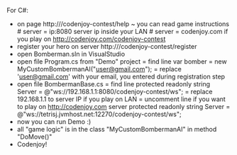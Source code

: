 For C#:
- on page http://<server>/codenjoy-contest/help
    ~ you can read game instructions
        # server = ip:8080 server ip inside your LAN
        # server = codenjoy.com if you play on http://codenjoy.com/codenjoy-contest
- register your hero on server http://<server>/codenjoy-contest/register
- open Bomberman.sln in VisualStudio
- open file Program.cs from "Demo" project
    = find line
	    var bomber = new MyCustomBombermanAI("user@gmail.com");
    = replace 'user@gmail.com' with your email, you entered during registration step
- open file BombermanBase.cs
    = find line
        protected readonly string Server =
            @"ws://192.168.1.1:8080/codenjoy-contest/ws";
    = replace 192.168.1.1 to server IP if you play on LAN
    = uncomment line if you want to play on http://codenjoy.com server
        protected readonly string Server =
            @"ws://tetrisj.jvmhost.net:12270/codenjoy-contest/ws";
- now you can run Demo :)
- all "game logic" is in the class "MyCustomBombermanAI" in method "DoMove()"
- Codenjoy!

